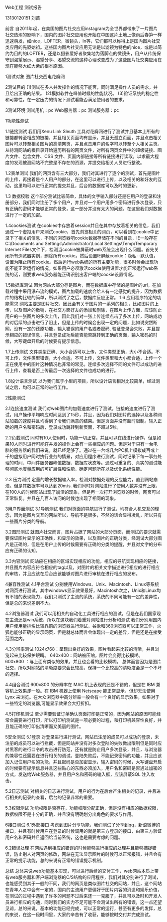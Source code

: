 
Web工程
测试报告

13130120151 刘苗

前言
    自2011年起，在美国的图片社交应用instagram为全世界都带来了一片图片社交热潮的影响下，国内的图片社交应用也开始在中国这片土地上像雨后春笋一样迅速萌发，如nice，LOFTER，微镜头，In等，它们都可以称得上是国内图片社交类应用的先驱始祖。这些国内图片社交应用无论是以滤镜为特色的nice，或是以简约为目的的LOFTER，还是以摄影爱好者聚集地为落脚点的微镜头，用户从传统保守到渴望展示、渴望分享、渴望交流的这种心理改变成为了这些图片社交类应用在现在能够大红大紫的根本原因。




1测试对象
图片社交西电花瓣网

2测试目的
(1)测试在多人并发操作的情况下能否，同时满足操作人员的需求，并且给出正确的结果。
(2)模拟软件在峰值时候的性能状况。
(3)验证系统的稳定性和可靠性，在一定压力的情况下测试看能否满足使用者的要求。

3测试环境
测试用机：pc
Web服务器：pc
测试服务器：pc
 


1功能性测试

1.1链接测试
   我们用Xenu Link Sleuth 工具对花瓣网进行了测试并且基本上所有的链接都转至相应的链接，并且相关页面均有显示，并且无孤立页面，并且点击相关图片可以转至相关图片的高清网页，并且点击用户的名字可以转至个人相关主页。
从待测网站的根目录开始遍历所有的网页文件，对所有网页文件中的超级链接、图片文件、包含文件、CSS
文件、页面内部链接等所有链接进行读取。以求最大程度的发现被测网站不完整是不存在的资源，并提交给相关人员进行整改。

1.2表单测试
   我们的网页含有三大部分，我们对其进行了逐个的测试，首先是图片的上传，再接着是个人用户的部分，在这里可以进行上传，以及相关的和好友的互动，这里均可以进行正常的提交并且，后台的数据库可以及时的更新。

1.3 数据校验
    这个部分测试比较简单，具体的文字输入部分还是在用户的登录和注册部分，我们同时注册了多个用户，并且对一个用户用多个密码进行多次登录，只有正确的密码才能够正常的登录，这一部分并没有太大的问题。在这里我们对数据进行了一定的加密。

1.4cookies测试
在cookies中存放着session并且在其中存放着相关的信息，我们通过一个虚拟用户来测试cookie，首先浏览相关的网页，可以看到在cookie中记录下了相关的信息，不同的浏览器吧cookie数据存储在不同的目录，IE一般存在C:\Documents and Settings\Administrator\Local Settings\Temp\Temporary Internet Files文件下，检测当cookie被屏蔽时web系统会出现什么问题。首先关闭所有浏览器实例，删除所有cookie。然后设置IE屏蔽cookie：隐私--默认值，设置为阻止所有cookie。然后运行web系统的所有主要功能，很多时候会出现功能不能正常运行的情况。如果用户必须激活cookie使用设置才能正常运行web系统的话，则要求web服务器能正确识别出客户端的cookie设置情况。


1.5数据库测试
    因为网站大部分存是图片，而在数据库中存储的是图片的url，在加载过程中采用瀑布流的模式，图片加载的速度会给人有一定感觉的提升，因为数据库的结构比较的简单，所以测试了之后，数据库反应正常。
1.6 应用程序特定的功能需求
    网站主要是图片社交，因此会有关于图片的一系列的相关，比如图片的上传，以及图片的撤销，在社交方面好友的添加和删除，在图片上传方面，应该防止用户的一张图片的多次上传，因此我们对一张上传连续点击了多次上传，网站成功的对后续的点击进行了阻止，但是上传的时候会出现一定的问题，比如说突然断网，没有一定的还原功能，输入错误的用户名或者密码, 验证登录会失败，并且提示相应的错误信息，并且登录成功后能否能否跳转到正确的页面，输入密码的时候，大写键盘开启的时候要有提示信息。

1.7上传测试
   文件类型正确、大小合适可以上传，文件类型正确，大小不合适。不可上传，文件类型错误，大小合适。不可上传，文件类型和大小都合适，上传一个正在使用中的图片这种情况也非常的常见。连续多次选择不同的文件可以成功的进行上传，查看是否上传最后一次选择的文件也成功的进行。

1.8设计语言测试
  以为我们属于小型的项目，所以设计语言相对比较简单，经过测试之后，均可以正常的进行工作。

2性能测试

2.1连接速度测试
   我们对web图片的加载速度进行了测试，链接的速度进行了测试，用户操作平均响应时间达到了15秒，并且，因为我们对图片的选择以及各种网站加载的速度并且均得到了令我们满意的结果。但是页面并没有超时限制。输入正确的用户名和密码后，登录成功跳转到新页面，不超过5秒。

2.2负载测试 
   同时有10人使用时，功能一切正常，并且可以在线进行操作，但是如果10人同时进行可能在并发的操作上会有一些相应的问题。但是对于只有一台电脑的服务器的我们来说，就已经足够了。通过在一台或几台PC机上模拟成百或上千的虚拟用户同时执行业务的情景，对应用程序进行测试，同时记录下每一事务处理的时间、中间件服务器峰值数据、数据库状态等。通过可重复的、真实的测试能够彻底地度量应用的可扩展性和性能，确定问题所在以及优化系统性能。

2.3 压力测试
   定量的增长数据输入率，检测对数据处理的反应能力，直到网站崩溃。但是其数据率可以达到20m/s.
   我们同时对网站进行了使用人数并没有上限，在100人的时候网站出现了崩溃的现象，但是再一次打开浏览器的时候，网页可以正常恢复。并且在几百人访问的时候也出现了相同的现象。

3用户界面测试
3.1导航测试
    我们对页面的导航进行了测试，均符合人机交互的理念，因为是图片交互的网站所以，导航不是很多，不然的话会显得凌乱，所以只有一些图片分类的导航。

3.2图形测试
就图片社交而言，图片占据了网站的大部分页面，而测试的要求就需要保证图片显示的正确性，和显示的效果，以及图片的正确分类，经测试大部分图片是正确的，但是在用户上传的时候需要有正确的分类的提醒，并且对文字的分布应有正确的认知。

3.3内容测试
    网站应在相应的区域实现相应的功能，相应的导航实现相应的链接，并且图片内容应符合相应的tag以及，对图片的相关文字描述进行相应的进行相应的审核，并且应该在后台应该能够对图片进行审核在进行相应的发布。

4兼容性测试
4.1平台测试
  分别使用Windows、Unix、Macintosh、Linux等系统对网页进行测试，其中windows显示效果最好，Macintosh次之，Unix和Linux均有不错的表现能力，我们只测试了主流的系统，系统的不同可能有一定的差异性，但是总的来说差别不大。

4.2浏览器测试
    我们可以用相关的自动化工具进行相应的测试，但是在我们国家现在主流还是win系统，所以在这块我们着重对网站进行分析和测试
我们分别用国内用户使用量排名比较靠前的浏览器进行测试，谷歌和360浏览器可以正常工作，火狐也能够正确的显示网页，但是就总体而言会体现出一定的差异，但是还是在接受范围之内。

4.3分辨率测试
1024x768：呈现出良好的效果，图片看起来比较的清晰，并且浏览起来比较保护眼睛。
 640x400：网站被压缩，图片会变得比较模糊。
600x800 ：与上面有类似的效果，并且也会看的比较模糊。
总体而言因为是图片社交，所以对网站的清晰度要求会比较高，保持一个比较高的清晰度会是一个不坏的选择。

4.4组合测试
     600x800 的分辨率在 MAC 机上表现的还是不错的，但是在 IBM 兼容机上效果却一般。在 IBM 机器上使用 Netscape 能正常显示，但却无法使用 Lynx 来浏览。在大众浏览器中高分辨率一般会有一个良好的显示效果，如果对于一些特定的浏览器,可能显示效果会大打折扣。

4.5打印机测试
   至少需要验证订单确认页面打印是正常的，因为网站的原因可能经常会需要进行打印，所以打印机测试是一项必要的过程，和打印机兼容性良好，并且能正确的打印出清晰而又美丽的图片。

5安全测试
5.1登录
   对登录进行进行测试，网站已注册的成员可以成功的登录，未注册的成员可以进行拦截，但是网站并没有对多次登陆的失败做出限制但是同时应对黑客的进行口令的攻击进行防范，还有就是防止用户多次登录，并且，与浏览器的兼容性还需要在进行相关的调试。登陆失败后，不能记录密码的功能，并且应该加入记住用户名的功能，并且密码是否加密显示，输入密码的时候，大写键盘开启的时候要有提示信息并且这些贴心的东西必须加入，用户名和密码是否通过加密的方式，发送给Web服务器，并且用户名和密码的输入框，应该屏蔽SQL 注入攻击。

5.2日志测试
   对相关的日志进行测试，用户的行为在后台产生相关的记录，并且进行相关的记录的查看，后台的记录非常的重要。

5.3权限测试
  功能权限是否存在，功能权限分配正确，但是没有相应的数据权限，数据权限不是十分的正确，并且没有明确划分出角色的要求与作用。

6接口测试
6.1外部接口
   考虑到图片分享功能，我们测试了分享到qq，新浪微博的接口，并且有时候用户在登录的时候调用的就是第三方登录的接口，由第三方验证用户名和密码并且返回给当前系统，这也是需要考虑的问题。

6.2错误处理
    在网站遇到相应的错误的时候能够进行相应的处理并且能够捕捉错误，防止别人对网页的修改，网站在无法显示图片的时候可以正常报错，并且会有正常的提示功能，总的来说有正常的错误提示机制。


总结
    总体来说web功能基本实现，可以进行后续的交付工作，web网站本质上带有web服务器和客户端浏览器的C/S结构的应用程序，我们对其分别进行了测试，也能感受到其于一般的不同，我们的网页是类似图片社交的网站，并且，这个网站在青年人之中会有一定的，国内的主流用户更偏好于图片内容的消遣和娱乐价值，在测试的过程中遇到了许多的问题不过后来还一一克服了，并且可以及时和开发人员进行相应的沟通，同时我们的实力不足可能不会测试出所有的错误，这一点还望见谅，总的来说，基本的功能已经完成，可以正常的运行，甚至有更多的发挥，总的来说，在这一段时间里，大家的辛苦有了收获，能够按时交付并完成测试。


